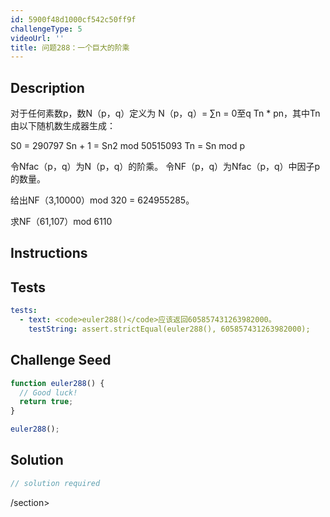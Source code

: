 ```yaml
---
id: 5900f48d1000cf542c50ff9f
challengeType: 5
videoUrl: ''
title: 问题288：一个巨大的阶乘
---
```


## Description
<section id="description">
对于任何素数p，数N（p，q）定义为
N（p，q）= ∑n = 0至q Tn * pn，其中Tn由以下随机数生成器生成：

S0 = 290797
Sn + 1 = Sn2 mod 50515093
Tn = Sn mod p


令Nfac（p，q）为N（p，q）的阶乘。
令NF（p，q）为Nfac（p，q）中因子p的数量。


给出NF（3,10000）mod 320 = 624955285。


求NF（61,107）mod 6110
</section>

## Instructions
<section id="instructions">
</section>

## Tests
<section id='tests'>

```yml
tests:
  - text: <code>euler288()</code>应该返回605857431263982000。
    testString: assert.strictEqual(euler288(), 605857431263982000);

```

</section>

## Challenge Seed
<section id='challengeSeed'>

<div id='js-seed'>

```js
function euler288() {
  // Good luck!
  return true;
}

euler288();

```

</div>



</section>

## Solution
<section id='solution'>

```js
// solution required
```

/section>
